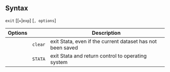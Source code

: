 ## Syntax

`exit` \[\[`=`\]`exp`\] \[`, options`\]

| Options |         | Description                                                |
|---------|---------|------------------------------------------------------------|
|         | `clear` | exit Stata, even if the current dataset has not been saved |
|         | `STATA` | exit Stata and return control to operating system          |

